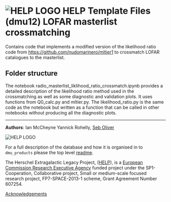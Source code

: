 # ![HELP LOGO](https://avatars1.githubusercontent.com/u/7880370?s=75&v=4) HELP Template Files (dmu12) LOFAR masterlist crossmatching

Contains code that implements a modified version of the likelihood ratio code from https://github.com/nudomarinero/mltier1 to crossmatch LOFAR catalogues to the masterlist.

## Folder structure
The notebook radio_masterlist_liklihood_ratio_crossmatch.ipynb provides a detailed description of the likelihood ratio method used in the crossmatching as well as some diagnostic and validation plots. It uses functions from Q0_calc.py and mltier.py. The likelihood_ratio.py is the same code as the notebook but written as a function that can be called in other notebooks without producing all the diagnostic plots.

-------------------------------------------------------------------------------


**Authors**: Ian McCheyne  Yannick Rohelly, [Seb Oliver](http://www.sussex.ac.uk/profiles/91548)

 ![HELP LOGO](https://avatars1.githubusercontent.com/u/7880370?s=75&v=4)
 
For a full description of the database and how it is organised in to `dmu_products` please the top level [readme](../readme.md).
 
The Herschel Extragalactic Legacy Project, ([HELP](http://herschel.sussex.ac.uk/)), is a [European Commission Research Executive Agency](https://ec.europa.eu/info/departments/research-executive-agency_en)
funded project under the SP1-Cooperation, Collaborative project, Small or medium-scale focused research project, FP7-SPACE-2013-1 scheme, Grant Agreement
Number 607254.

[Acknowledgements](http://herschel.sussex.ac.uk/acknowledgements)